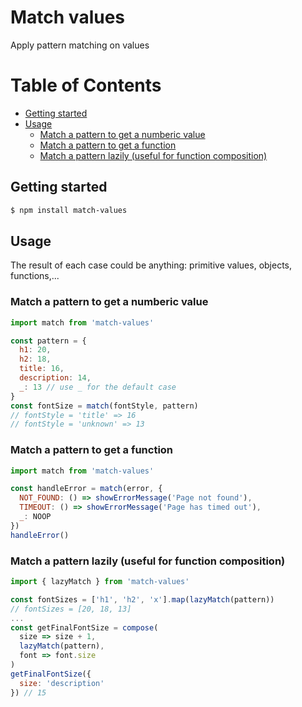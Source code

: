 # Match values

Apply pattern matching on values

Table of Contents
=================

* [Getting started](#getting-started)
* [Usage](#usage)
   * [Match a pattern to get a numberic value](#match-a-pattern-to-get-a-numberic-value)
   * [Match a pattern to get a function](#match-a-pattern-to-get-a-function)
   * [Match a pattern lazily (useful for function composition)](#match-a-pattern-lazily-useful-for-function-composition)

## Getting started

```bash
$ npm install match-values
```

## Usage

The result of each case could be anything: primitive values, objects, functions,...

### Match a pattern to get a numberic value

```js
import match from 'match-values'

const pattern = {
  h1: 20,
  h2: 18,
  title: 16,
  description: 14,
  _: 13 // use _ for the default case
}
const fontSize = match(fontStyle, pattern)
// fontStyle = 'title' => 16
// fontStyle = 'unknown' => 13
```

### Match a pattern to get a function

```js
import match from 'match-values'

const handleError = match(error, {
  NOT_FOUND: () => showErrorMessage('Page not found'),
  TIMEOUT: () => showErrorMessage('Page has timed out'),
  _: NOOP
})
handleError()
```

### Match a pattern lazily (useful for function composition)

```js
import { lazyMatch } from 'match-values'

const fontSizes = ['h1', 'h2', 'x'].map(lazyMatch(pattern))
// fontSizes = [20, 18, 13]
...
const getFinalFontSize = compose(
  size => size + 1,
  lazyMatch(pattern),
  font => font.size
)
getFinalFontSize({
  size: 'description'
}) // 15
```
